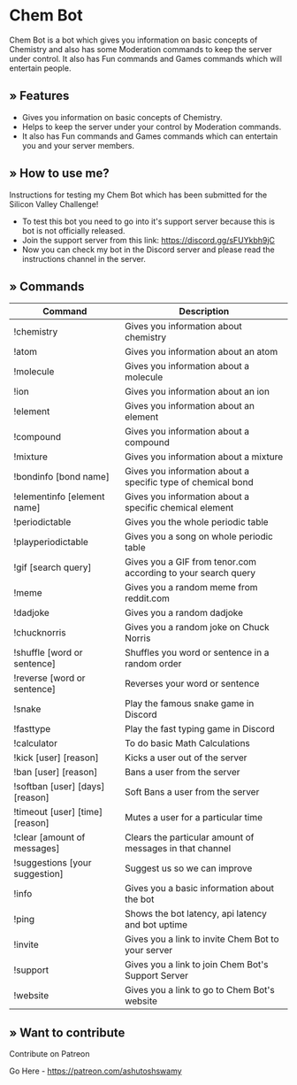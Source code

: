 # Chem Bot

Chem Bot is a bot which gives you information on basic concepts of Chemistry and also has some Moderation commands to keep the server under control. It also has Fun commands and Games commands which will entertain people.

## » Features

- Gives you information on basic concepts of Chemistry.
- Helps to keep the server under your control by Moderation commands.
- It also has Fun commands and Games commands which can entertain you and your server members.

## » How to use me?

Instructions for testing my Chem Bot which has been submitted for the Silicon Valley Challenge!

- To test this bot you need to go into it's support server because this is bot is not officially released.
- Join the support server from this link: https://discord.gg/sFUYkbh9jC
- Now you can check my bot in the Discord server and please read the instructions channel in the server.

## » Commands

| Command                          | Description                                                   |
| -------------------------------- | ------------------------------------------------------------- |
| \!chemistry                      | Gives you information about chemistry                         |
| \!atom                           | Gives you information about an atom                           |
| \!molecule                       | Gives you information about a molecule                        |
| \!ion                            | Gives you information about an ion                            |
| \!element                        | Gives you information about an element                        |
| \!compound                       | Gives you information about a compound                        |
| \!mixture                        | Gives you information about a mixture                         |
| \!bondinfo [bond name]           | Gives you information about a specific type of chemical bond  |
| \!elementinfo [element name]     | Gives you information about a specific chemical element       |
| \!periodictable                  | Gives you the whole periodic table                            |
| \!playperiodictable              | Gives you a song on whole periodic table                      |
| \!gif [search query]             | Gives you a GIF from tenor.com according to your search query |
| \!meme                           | Gives you a random meme from reddit.com                       |
| \!dadjoke                        | Gives you a random dadjoke                                    |
| \!chucknorris                    | Gives you a random joke on Chuck Norris                       |
| \!shuffle [word or sentence]     | Shuffles you word or sentence in a random order               |
| \!reverse [word or sentence]     | Reverses your word or sentence                                |
| \!snake                          | Play the famous snake game in Discord                         |
| \!fasttype                       | Play the fast typing game in Discord                          |
| \!calculator                     | To do basic Math Calculations                                 |
| \!kick [user] [reason]           | Kicks a user out of the server                                |
| \!ban [user] [reason]            | Bans a user from the server                                   |
| \!softban [user] [days] [reason] | Soft Bans a user from the server                              |
| \!timeout [user] [time] [reason] | Mutes a user for a particular time                            |
| \!clear [amount of messages]     | Clears the particular amount of messages in that channel      |
| \!suggestions [your suggestion]  | Suggest us so we can improve                                  |
| \!info                           | Gives you a basic information about the bot                   |
| \!ping                           | Shows the bot latency, api latency and bot uptime             |
| \!invite                         | Gives you a link to invite Chem Bot to your server            |
| \!support                        | Gives you a link to join Chem Bot's Support Server            |
| \!website                        | Gives you a link to go to Chem Bot's website                  |

## » Want to contribute

Contribute on Patreon

Go Here - https://patreon.com/ashutoshswamy
